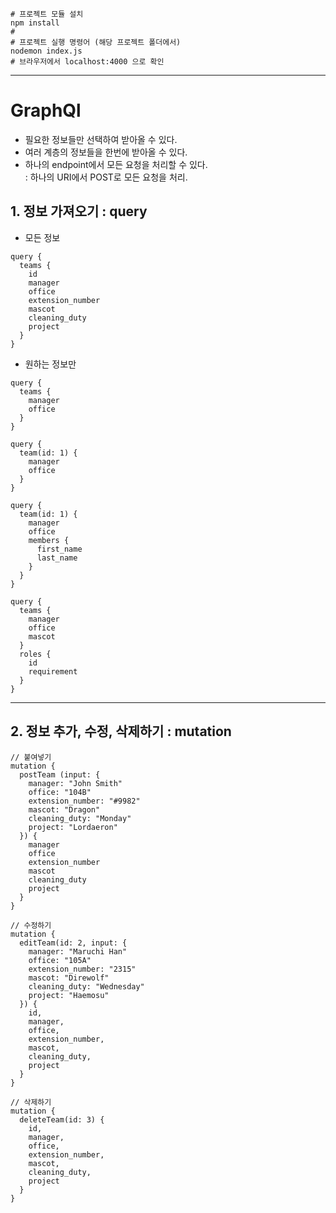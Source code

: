 ```
# 프로젝트 모듈 설치
npm install
#
# 프로젝트 실행 명령어 (해당 프로젝트 폴더에서)
nodemon index.js
# 브라우저에서 localhost:4000 으로 확인
```

---

# GraphQl

- 필요한 정보들만 선택하여 받아올 수 있다.
- 여러 계층의 정보들을 한번에 받아올 수 있다.
- 하나의 endpoint에서 모든 요청을 처리할 수 있다.  
  : 하나의 URI에서 POST로 모든 요청을 처리.

## 1. 정보 가져오기 : query

- 모든 정보

```
query {
  teams {
    id
    manager
    office
    extension_number
    mascot
    cleaning_duty
    project
  }
}
```

- 원하는 정보만

```
query {
  teams {
    manager
    office
  }
}

query {
  team(id: 1) {
    manager
    office
  }
}

query {
  team(id: 1) {
    manager
    office
    members {
      first_name
      last_name
    }
  }
}

query {
  teams {
    manager
    office
    mascot
  }
  roles {
    id
    requirement
  }
}
```

---

## 2. 정보 추가, 수정, 삭제하기 : mutation

```
// 붙여넣기
mutation {
  postTeam (input: {
    manager: "John Smith"
    office: "104B"
    extension_number: "#9982"
    mascot: "Dragon"
    cleaning_duty: "Monday"
    project: "Lordaeron"
  }) {
    manager
    office
    extension_number
    mascot
    cleaning_duty
    project
  }
}

// 수정하기
mutation {
  editTeam(id: 2, input: {
    manager: "Maruchi Han"
    office: "105A"
    extension_number: "2315"
    mascot: "Direwolf"
    cleaning_duty: "Wednesday"
    project: "Haemosu"
  }) {
    id,
    manager,
    office,
    extension_number,
    mascot,
    cleaning_duty,
    project
  }
}

// 삭제하기
mutation {
  deleteTeam(id: 3) {
    id,
    manager,
    office,
    extension_number,
    mascot,
    cleaning_duty,
    project
  }
}
```
